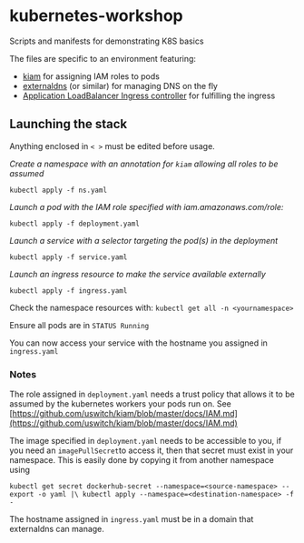 # kubernetes-workshop
Scripts and manifests for demonstrating K8S basics

The files are specific to an environment featuring:

- [kiam](https://github.com/uswitch/kiam) for assigning IAM roles to pods
- [externaldns](https://github.com/kubernetes-incubator/external-dns) (or similar) for managing DNS on the fly
- [Application LoadBalancer Ingress controller](https://github.com/kubernetes-sigs/aws-alb-ingress-controller) for fulfilling the ingress


## Launching the stack


Anything enclosed in `< >` must be edited before usage.

*Create a namespace with an annotation for `kiam` allowing all roles to be assumed* 

`kubectl apply -f ns.yaml`

*Launch a pod with the IAM role specified with iam.amazonaws.com/role: <arn>*

`kubectl apply -f deployment.yaml`

*Launch a service with a selector targeting the pod(s) in the deployment*

`kubectl apply -f service.yaml`
	
*Launch an ingress resource to make the service available externally*

`kubectl apply -f ingress.yaml`
	

Check the namespace resources with: `kubectl get all -n <yournamespace>`

Ensure all pods are in `STATUS Running`


You can now access your service with the hostname you assigned in `ingress.yaml`


### Notes

The role assigned in `deployment.yaml` needs a trust policy that allows it to be assumed by the kubernetes workers your pods run on. See [https://github.com/uswitch/kiam/blob/master/docs/IAM.md](https://github.com/uswitch/kiam/blob/master/docs/IAM.md)

The image specified in `deployment.yaml` needs to be accessible to you, if you need an `imagePullSecret`to access it, then that secret must exist in your namespace. This is easily done by copying it from another namespace using

`kubectl get secret dockerhub-secret --namespace=<source-namespace> --export -o yaml |\
   kubectl apply --namespace=<destination-namespace> -f -`

The hostname assigned in `ingress.yaml` must be in a domain that externaldns can manage.
